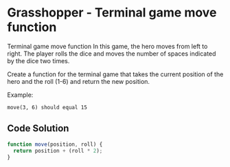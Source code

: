 # Grasshopper - Terminal game move function

Terminal game move function
In this game, the hero moves from left to right. The player rolls the dice and moves the number of spaces indicated by the dice two times.

Create a function for the terminal game that takes the current position of the hero and the roll (1-6) and return the new position.

Example:
```
move(3, 6) should equal 15
```

## Code Solution

```js
function move(position, roll) {
  return position + (roll * 2);
}

```